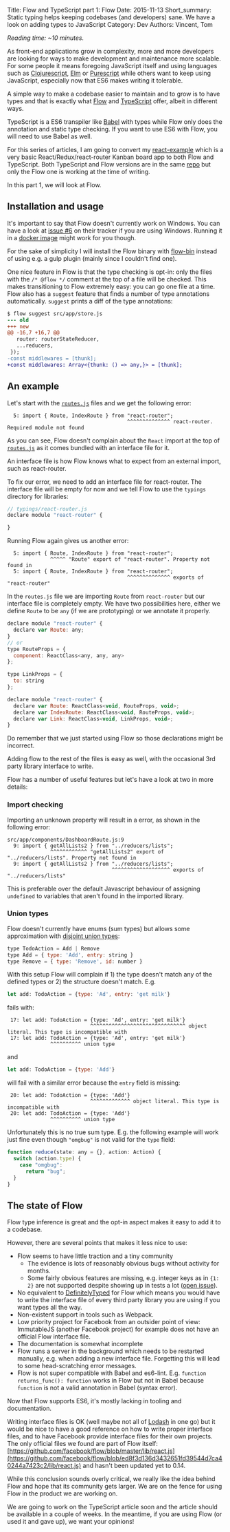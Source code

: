 Title: Flow and TypeScript part 1: Flow
Date: 2015-11-13
Short_summary: Static typing helps keeping codebases (and developers) sane. We have a look on adding types to JavaScript
Category: Dev
Authors: Vincent, Tom


*Reading time: ~10 minutes.*

As front-end applications grow in complexity, more and more developers are looking for ways to make development and maintenance more scalable.
For some people it means foregoing JavaScript itself and using languages such as [Clojurescript](https://github.com/clojure/clojurescript), [Elm](http://elm-lang.org/) or [Purescript](http://www.purescript.org/) while others want to keep using JavaScript, especially now that ES6 makes writing it tolerable.

A simple way to make a codebase easier to maintain and to grow is to have types and that is exactly what [Flow](https://babeljs.io/) and [TypeScript](http://www.typescriptlang.org/) offer, albeit in different ways.
<!-- PELICAN_END_SUMMARY -->

TypeScript is a ES6 transpiler like [Babel](https://babeljs.io/) with types while Flow only does the annotation and static type checking. If you want to use ES6 with Flow, you will need to use Babel as well.

For this series of articles, I am going to convert my [react-example](https://github.com/Keats/react-example) which is a very basic React/Redux/react-router Kanban board app to both Flow and TypeScript. Both TypeScript and Flow versions are in the same [repo](https://github.com/Keats/flow-typescript) but only the Flow one is working at the time of writing.

In this part 1, we will look at Flow.

## Installation and usage

It's important to say that Flow doesn't currently work on Windows. You can have a look at [issue #6](https://github.com/facebook/flow/issues/6) on their tracker if you are using Windows. Running it in a [docker image](https://hub.docker.com/r/motiz88/flow/) might work for you though.

For the sake of simplicity I will install the Flow binary with [flow-bin](https://www.npmjs.com/package/flow-bin) instead of using e.g. a gulp plugin (mainly since I couldn't find one).

One nice feature in Flow is that the type checking is opt-in: only the files with the `/* @flow */` comment at the top of a file will be checked. This makes transitioning to Flow extremely easy: you can go one file at a time. Flow also has a `suggest` feature that finds a number of type annotations automatically. `suggest` prints a diff of the type annotations:

```diff
$ flow suggest src/app/store.js
--- old
+++ new
@@ -16,7 +16,7 @@
   router: routerStateReducer,
   ...reducers,
 });
-const middlewares = [thunk];
+const middlewares: Array<{thunk: () => any,}> = [thunk];
```

## An example

Let's start with the [`routes.js`](https://github.com/Keats/flow-typescript/blob/master/flow/src/app/routes.js) files and we get the following error:

```
  5: import { Route, IndexRoute } from "react-router";
                                       ^^^^^^^^^^^^^^ react-router. Required module not found

```

As you can see, Flow doesn't complain about the `React` import at the top of [`routes.js`](https://github.com/Keats/flow-typescript/blob/master/flow/src/app/routes.js) as it comes bundled with an interface file for it.

An interface file is how Flow knows what to expect from an external import, such as react-router.

To fix our error, we need to add an interface file for react-router. The interface file will be empty for now and we tell Flow to use the `typings` directory for libraries:

```js
// typings/react-router.js
declare module "react-router" {

}
```

Running Flow again gives us another error:
```
  5: import { Route, IndexRoute } from "react-router";
              ^^^^^ "Route" export of "react-router". Property not found in
  5: import { Route, IndexRoute } from "react-router";
                                       ^^^^^^^^^^^^^^ exports of "react-router"
```

In the `routes.js` file we are importing `Route` from `react-router` but our interface file is completely empty.  We have two possibilities here, either we define `Route` to be `any` (if we are prototyping) or we annotate it properly.

```js
declare module "react-router" {
  declare var Route: any;
}
// or
type RouteProps = {
  component: ReactClass<any, any, any>
};

type LinkProps = {
  to: string
};

declare module "react-router" {
  declare var Route: ReactClass<void, RouteProps, void>;
  declare var IndexRoute: ReactClass<void, RouteProps, void>;
  declare var Link: ReactClass<void, LinkProps, void>;
}
```

Do remember that we just started using Flow so those declarations might be incorrect.

Adding flow to the rest of the files is easy as well, with the occasional 3rd party library interface to write.

Flow has a number of useful features but let's have a look at two in more details:

### Import checking

Importing an unknown property will result in a error, as shown in the following error:

```
src/app/components/DashboardRoute.js:9
  9: import { getAllLists2 } from "../reducers/lists";
              ^^^^^^^^^^^^ "getAllLists2" export of "../reducers/lists". Property not found in
  9: import { getAllLists2 } from "../reducers/lists";
                                  ^^^^^^^^^^^^^^^^^^^ exports of "../reducers/lists"
```

This is preferable over the default Javascript behaviour of assigning `undefined` to variables that aren't found in the imported library.

### Union types

Flow doesn't currently have enums (sum types) but allows some approximation with [disjoint union types](http://flowtype.org/blog/2015/07/03/Disjoint-Unions.html):

```js
type TodoAction = Add | Remove
type Add = { type: 'Add', entry: string }
type Remove = { type: 'Remove', id: number }
```

With this setup Flow will complain if 1) the type doesn't match any of the defined types or 2) the structure doesn't match. E.g.

```js
let add: TodoAction = {type: 'Ad', entry: 'get milk'}
```

fails with:

```
 17: let add: TodoAction = {type: 'Ad', entry: 'get milk'}
                           ^^^^^^^^^^^^^^^^^^^^^^^^^^^^^^^ object literal. This type is incompatible with
 17: let add: TodoAction = {type: 'Ad', entry: 'get milk'}
              ^^^^^^^^^^ union type
```

and

```js
let add: TodoAction = {type: 'Add'}
```

will fail with a similar error because the `entry` field is missing:

```
 20: let add: TodoAction = {type: 'Add'}
                           ^^^^^^^^^^^^^ object literal. This type is incompatible with
 20: let add: TodoAction = {type: 'Add'}
              ^^^^^^^^^^ union type
```

Unfortunately this is no true sum type. E.g. the following example will work just fine even though `"omgbug"` is not valid for the `type` field:

```js
function reduce(state: any = {}, action: Action) {
  switch (action.type) {
    case "omgbug":
      return "bug";
  }
}
```

## The state of Flow

Flow type inference is great and the opt-in aspect makes it easy to add it to a codebase.

However, there are several points that makes it less nice to use:

- Flow seems to have little traction and a tiny community
    - The evidence is lots of reasonably obvious bugs without activity for months.
    - Some fairly obvious features are missing, e.g. integer keys as in `{1: 2}` are not supported despite showing up in tests a lot ([open issue](https://github.com/facebook/flow/issues/380)).
- No equivalent to [DefinitelyTyped](https://github.com/borisyankov/DefinitelyTyped) for Flow which means you would have to write the interface file of every third party library you are using if you want types all the way.
- Non-existent support in tools such as Webpack.
- Low priority project for Facebook from an outsider point of view: ImmutableJS (another Facebook project) for example does not have an official Flow interface file.
- The documentation is somewhat incomplete
- Flow runs a server in the background which needs to be restarted manually, e.g. when adding a new interface file. Forgetting this will lead to some head-scratching error messages.
- Flow is not super compatible with Babel and es6-lint. E.g. `function returns_func(): function` works in Flow but not in Babel because `function` is not a valid annotation in Babel (syntax error).

Now that Flow supports ES6, it's mostly lacking in tooling and documentation.

Writing interface files is OK (well maybe not all of [Lodash](https://lodash.com/docs) in one go) but it would be nice to have a good reference on how to write proper interface files, and to have Facebook provide interface files for their own projects.
The only official files we found are part of Flow itself: [https://github.com/facebook/flow/blob/master/lib/react.js](https://github.com/facebook/flow/blob/ed8f3d136d3432651fd39544d7ca40244a7423c2/lib/react.js) and hasn't been updated yet to 0.14.


While this conclusion sounds overly critical, we really like the idea behind Flow and hope that its community gets larger. We are on the fence for using Flow in the product we are working on.


We are going to work on the TypeScript article soon and the article should be available in a couple of weeks. In the meantime, if you are using Flow (or used it and gave up), we want your opinions!
